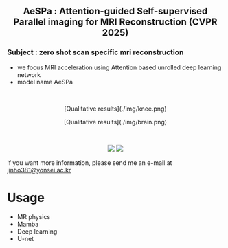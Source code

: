 <p align="center">
 
 <h2 align="center"> AeSPa : Attention-guided Self-supervised Parallel imaging for MRI Reconstruction (CVPR 2025)</h2>

### Subject : zero shot scan specific mri reconstruction 
 
-   we focus MRI acceleration using Attention based unrolled deep learning network
-   model name AeSPa
 <br/>
  
 <p align="center">    
   [Qualitative results](./img/knee.png)
</p>


 <p align="center">    
   [Qualitative results](./img/brain.png)
</p>

 <br/>


<p align="center">
<img src="https://img.shields.io/badge/Python-3776AB?style=for-the-badge&logo=Python&logoColor=white">
<img src="https://img.shields.io/badge/Tensorflow-FF6F00?style=for-the-badge&logo=Pytorch&logoColor=white">
   
</p>  

if you want more information, please send me an e-mail at jinho381@yonsei.ac.kr

</p>

# Usage

-   MR physics
-   Mamba
-   Deep learning
-   U-net










